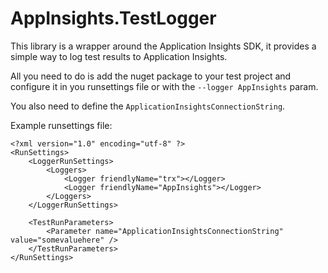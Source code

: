 # AppInsights.TestLogger

This library is a wrapper around the Application Insights SDK, it provides a simple way to log test results to Application Insights.

All you need to do is add the nuget package to your test project and configure it in you runsettings file or with the ```--logger AppInsights``` param. 

You also need to define the ```ApplicationInsightsConnectionString```.

Example runsettings file:
```
<?xml version="1.0" encoding="utf-8" ?>
<RunSettings>
	<LoggerRunSettings>
		<Loggers>
			<Logger friendlyName="trx"></Logger>
			<Logger friendlyName="AppInsights"></Logger>
		</Loggers>
	</LoggerRunSettings>
	
	<TestRunParameters>
		<Parameter name="ApplicationInsightsConnectionString" value="somevaluehere" />
	</TestRunParameters>
</RunSettings>
```

